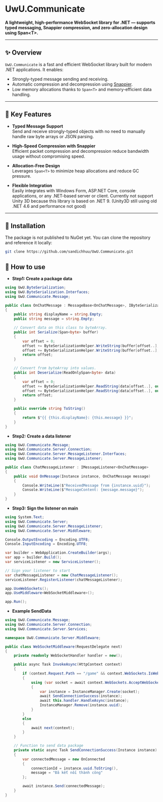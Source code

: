 # UwU.Communicate

**A lightweight, high-performance WebSocket library for .NET — supports typed messaging, Snappier compression, and zero-allocation design using Span\<T\>.**

---

## ✨ Overview

`UwU.Communicate` is a fast and efficient WebSocket library built for modern .NET applications. It enables:

- Strongly-typed message sending and receiving.
- Automatic compression and decompression using [Snappier](https://github.com/google/snappy).
- Low memory allocations thanks to `Span<T>` and memory-efficient data handling.

---

## 🚀 Key Features

- **Typed Message Support**  
  Send and receive strongly-typed objects with no need to manually handle raw byte arrays or JSON parsing.

- **High-Speed Compression with Snappier**  
  Efficient packet compression and decompression reduce bandwidth usage without compromising speed.

- **Allocation-Free Design**  
  Leverages `Span<T>` to minimize heap allocations and reduce GC pressure.

- **Flexible Integration**  
  Easily integrates with Windows Form, ASP.NET Core, console applications, or any .NET-based server or client.
  Currently not support Unity 3D because this library is based on .NET 9. (Unity3D still using old .NET 4.6 and performance not good)
---

## 🔧 Installation

The package is not published to NuGet yet. You can clone the repository and reference it locally:

```bash
git clone https://github.com/sandichhuu/UwU.Communicate.git
```

## 🔧 How to use

- **Step1: Create a package data**
```csharp
using UwU.ByteSerialization;
using UwU.ByteSerialization.Interfaces;
using UwU.Communicate.Message;

public class OnChatMessage : MessageBase<OnChatMessage>, IByteSerializable
{
    public string displayName = string.Empty;
    public string message = string.Empty;

    // Convert data on this class to byteArray.
    public int Serialize(Span<byte> buffer)
    {
        var offset = 0;
        offset += ByteSerializationHelper.WriteString(buffer[offset..], this.message);
        offset += ByteSerializationHelper.WriteString(buffer[offset..], this.displayName);
        return offset;
    }

    // Convert from byteArray into values.
    public int Deserialize(ReadOnlySpan<byte> data)
    {
        var offset = 0;
        offset += ByteSerializationHelper.ReadString(data[offset..], out this.message);
        offset += ByteSerializationHelper.ReadString(data[offset..], out this.displayName);
        return offset;
    }

    public override string ToString()
    {
        return $"{{ {this.displayName}: {this.message} }}";
    }
}
```

- **Step2: Create a data listener**
```csharp
using UwU.Communicate.Message;
using UwU.Communicate.Server.Connection;
using UwU.Communicate.Server.MessageListener.Interfaces;
using UwU.Communicate.Server.MessageListener;

public class ChatMessageListener : IMessageListener<OnChatMessage>
{
    public void OnMessage(Instance instance, OnChatMessage message)
    {
        Console.WriteLine($"ReceivedMessage from {instance.uuid}");
        Console.WriteLine($"MessageContent: {message.message}");
    }
}
```

- **Step3: Sign the listener on main**
```csharp
using System.Text;
using UwU.Communicate.Server;
using UwU.Communicate.Server.MessageListener;
using UwU.Communicate.Server.Middleware;

Console.OutputEncoding = Encoding.UTF8;
Console.InputEncoding = Encoding.UTF8;

var builder = WebApplication.CreateBuilder(args);
var app = builder.Build();
var serviceListener = new ServiceListener();

// Sign your listener to start
var chatMessageListener = new ChatMessageListener();
serviceListener.RegisterListener(chatMessageListener);

app.UseWebSockets();
app.UseMiddleware<WebSocketMiddleware>();

app.Run();
```

- **Example SendData**
```csharp
using UwU.Communicate.Message;
using UwU.Communicate.Server.Connection;
using UwU.Communicate.Server.Services;

namespace UwU.Communicate.Server.Middleware;

public class WebSocketMiddleware(RequestDelegate next)
{
    private readonly WebSocketHandler handler = new();

    public async Task InvokeAsync(HttpContext context)
    {
        if (context.Request.Path == "/game" && context.WebSockets.IsWebSocketRequest)
        {
            using (var socket = await context.WebSockets.AcceptWebSocketAsync())
            {
                var instance = InstanceManager.Create(socket);
                await SendConnectionSuccess(instance);
                await this.handler.HandleAsync(instance);
                InstanceManager.Remove(instance.uuid);
            }
        }
        else
        {
            await next(context);
        }
    }

    // Function to send data package
    private static async Task SendConnectionSuccess(Instance instance)
    {
        var connectedMessage = new OnConnected
        {
            connectionId = instance.uuid.ToString(),
            message = "Đã kết nối thành công"
        };

        await instance.Send(connectedMessage);
    }
}
```

